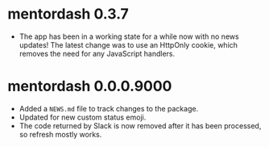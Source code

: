 # mentordash 0.3.7

* The app has been in a working state for a while now with no news updates! The latest change was to use an HttpOnly cookie, which removes the need for any JavaScript handlers.

# mentordash 0.0.0.9000

* Added a `NEWS.md` file to track changes to the package.
* Updated for new custom status emoji.
* The code returned by Slack is now removed after it has been processed, so refresh mostly works.
